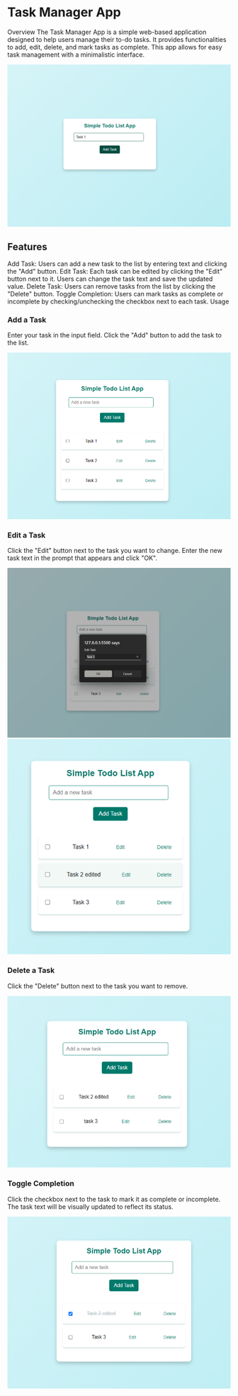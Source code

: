 
# Task Manager App

Overview
The Task Manager App is a simple web-based application designed to help users manage their to-do tasks. It provides functionalities to add, edit, delete, and mark tasks as complete. This app allows for easy task management with a minimalistic interface.

![alt text](ss/image.png)

## Features

Add Task: Users can add a new task to the list by entering text and clicking the "Add" button.
Edit Task: Each task can be edited by clicking the "Edit" button next to it. Users can change the task text and save the updated value.
Delete Task: Users can remove tasks from the list by clicking the "Delete" button.
Toggle Completion: Users can mark tasks as complete or incomplete by checking/unchecking the checkbox next to each task.
Usage

### Add a Task

Enter your task in the input field.
Click the "Add" button to add the task to the list.

![alt text](ss/image-1.png)

### Edit a Task

Click the "Edit" button next to the task you want to change.
Enter the new task text in the prompt that appears and click "OK".

![alt text](ss/image-2.png)
![alt text](ss/image-3.png)

### Delete a Task

Click the "Delete" button next to the task you want to remove.

![alt text](ss/image-4.png)

### Toggle Completion

Click the checkbox next to the task to mark it as complete or incomplete. The task text will be visually updated to reflect its status.

![alt text](ss/image-5.png)

